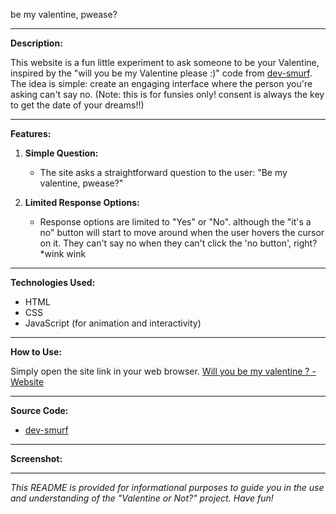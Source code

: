be my valentine, pwease?

---

**Description:**

This website is a fun little experiment to ask someone to be your Valentine, inspired by the "will you be my Valentine please :)" code from [dev-smurf](https://github.com/dev-smurf). The idea is simple: create an engaging interface where the person you're asking can't say no.
(Note: this is for funsies only! consent is always the key to get the date of your dreams!!)

---

**Features:**

1. **Simple Question:**
   - The site asks a straightforward question to the user: "Be my valentine, pwease?"

2. **Limited Response Options:**
   - Response options are limited to "Yes" or "No". although the "it's a no" button will start to move around when the user hovers the cursor on it. They can't say no when they can't click the 'no button', right? *wink wink

---

**Technologies Used:**

- HTML
- CSS
- JavaScript (for animation and interactivity)

---

**How to Use:**

Simply open the site link in your web browser. [Will you be my valentine ? - Website](https://eridm.github.io/my-valentine/my-valentine/index.html)

---

**Source Code:**

- [dev-smurf](https://github.com/dev-smurf)

---

**Screenshot:**



---

*This README is provided for informational purposes to guide you in the use and understanding of the "Valentine or Not?" project. Have fun!*
